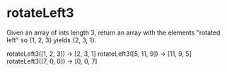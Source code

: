 # rotateLeft3

Given an array of ints length 3, return an array with the elements "rotated left" so {1, 2, 3} yields {2, 3, 1}.


rotateLeft3([1, 2, 3]) → [2, 3, 1]
rotateLeft3([5, 11, 9]) → [11, 9, 5]
rotateLeft3([7, 0, 0]) → [0, 0, 7]